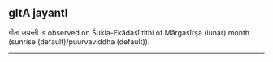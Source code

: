 ## gItA jayantI
गीता जयन्ती is observed on Śukla-Ekādaśī tithi of Mārgaśīrṣa (lunar) month (sunrise (default)/puurvaviddha (default)).



---
